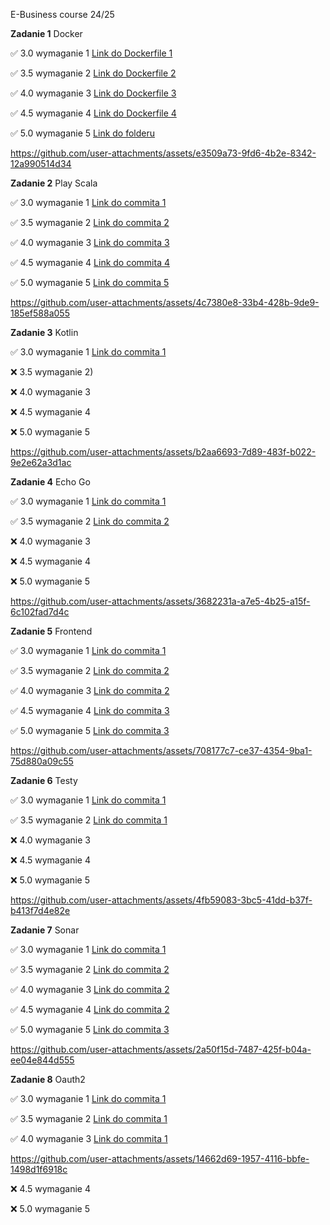 E-Business course 24/25

**Zadanie 1** Docker

:white_check_mark: 3.0 wymaganie 1 [Link do Dockerfile 1](https://github.com/Janszczyrek/e-biz/blob/master/1/3/Dockerfile)

:white_check_mark: 3.5 wymaganie 2 [Link do Dockerfile 2](https://github.com/Janszczyrek/e-biz/blob/master/1/35/Dockerfile)

:white_check_mark: 4.0 wymaganie 3 [Link do Dockerfile 3](https://github.com/Janszczyrek/e-biz/blob/master/1/4/Dockerfile)

:white_check_mark: 4.5 wymaganie 4 [Link do Dockerfile 4](https://github.com/Janszczyrek/e-biz/blob/master/1/45/Dockerfile)

:white_check_mark: 5.0 wymaganie 5 [Link do folderu](https://github.com/Janszczyrek/e-biz/tree/master/1/5)


https://github.com/user-attachments/assets/e3509a73-9fd6-4b2e-8342-12a990514d34



**Zadanie 2** Play Scala

:white_check_mark: 3.0 wymaganie 1 [Link do commita 1](https://github.com/Janszczyrek/e-biz/commit/cf15ab2420211910666cd6f1f16d36cb92cf9657)

:white_check_mark: 3.5 wymaganie 2 [Link do commita 2](https://github.com/Janszczyrek/e-biz/commit/0b5bd4692443aeb332dcfd1f90212d9c93954b87)

:white_check_mark: 4.0 wymaganie 3 [Link do commita 3](https://github.com/Janszczyrek/e-biz/commit/5a8e351a4f913cbeb7bb36a0572041303de8dae4)

:white_check_mark: 4.5 wymaganie 4 [Link do commita 4](https://github.com/Janszczyrek/e-biz/commit/8c900c8f34f1251604abcb9b9d0a278df6ec3e49)

:white_check_mark: 5.0 wymaganie 5 [Link do commita 5](https://github.com/Janszczyrek/e-biz/commit/a270321037d5562a00e46dbb33b0f9a317d6cb09)




https://github.com/user-attachments/assets/4c7380e8-33b4-428b-9de9-185ef588a055


**Zadanie 3** Kotlin

:white_check_mark: 3.0 wymaganie 1 [Link do commita 1](https://github.com/Janszczyrek/e-biz/commit/85ff48284e6b827a797a04d2d085fa708e81ee9f)

:x: 3.5 wymaganie 2)

:x: 4.0 wymaganie 3 

:x: 4.5 wymaganie 4

:x: 5.0 wymaganie 5



https://github.com/user-attachments/assets/b2aa6693-7d89-483f-b022-9e2e62a3d1ac



**Zadanie 4** Echo Go

:white_check_mark: 3.0 wymaganie 1 [Link do commita 1](https://github.com/Janszczyrek/e-biz/commit/f6d4cf5a50154bd659704af495900943d0a1cb7a)

:white_check_mark: 3.5 wymaganie 2 [Link do commita 2](https://github.com/Janszczyrek/e-biz/commit/bbd1cdd0a2fc2b8a466157c19be0ac03dd0cfdb0)

:x: 4.0 wymaganie 3 

:x: 4.5 wymaganie 4

:x: 5.0 wymaganie 5


https://github.com/user-attachments/assets/3682231a-a7e5-4b25-a15f-6c102fad7d4c




**Zadanie 5** Frontend

:white_check_mark: 3.0 wymaganie 1 [Link do commita 1](https://github.com/Janszczyrek/e-biz/commit/b86f5ff46c88e2bab03c084389227440b8329cc0)

:white_check_mark: 3.5 wymaganie 2 [Link do commita 2](https://github.com/Janszczyrek/e-biz/commit/1caccb5d585177292e384b667c44c3163d6f4642)

:white_check_mark: 4.0 wymaganie 3 [Link do commita 2](https://github.com/Janszczyrek/e-biz/commit/1caccb5d585177292e384b667c44c3163d6f4642)

:white_check_mark: 4.5 wymaganie 4 [Link do commita 3](https://github.com/Janszczyrek/e-biz/commit/1d8dcab43808bc51521551973a2135aa8beb5f47)

:white_check_mark: 5.0 wymaganie 5 [Link do commita 3](https://github.com/Janszczyrek/e-biz/commit/1d8dcab43808bc51521551973a2135aa8beb5f47)



https://github.com/user-attachments/assets/708177c7-ce37-4354-9ba1-75d880a09c55



**Zadanie 6** Testy

:white_check_mark: 3.0 wymaganie 1 [Link do commita 1](https://github.com/Janszczyrek/e-biz/commit/3f6a0bb9e1717c69ce4640eb56a48ac03de458d1)

:white_check_mark: 3.5 wymaganie 2 [Link do commita 1](https://github.com/Janszczyrek/e-biz/commit/3f6a0bb9e1717c69ce4640eb56a48ac03de458d1)

:x: 4.0 wymaganie 3

:x: 4.5 wymaganie 4

:x: 5.0 wymaganie 5



https://github.com/user-attachments/assets/4fb59083-3bc5-41dd-b37f-b413f7d4e82e



**Zadanie 7** Sonar

:white_check_mark: 3.0 wymaganie 1 [Link do commita 1](https://github.com/Janszczyrek/backend_5/commit/6af10598765c95004a099379bfc4dbc7fda6feb9)

:white_check_mark: 3.5 wymaganie 2 [Link do commita 2](https://github.com/Janszczyrek/e-biz/commit/73d5eb63338eba48b5b1b43d8596c72a27d98ce6)

:white_check_mark: 4.0 wymaganie 3 [Link do commita 2](https://github.com/Janszczyrek/e-biz/commit/73d5eb63338eba48b5b1b43d8596c72a27d98ce6)

:white_check_mark: 4.5 wymaganie 4 [Link do commita 2](https://github.com/Janszczyrek/e-biz/commit/73d5eb63338eba48b5b1b43d8596c72a27d98ce6)

:white_check_mark: 5.0 wymaganie 5 [Link do commita 3](https://github.com/Janszczyrek/e-biz/commit/73d5eb63338eba48b5b1b43d8596c72a27d98ce6)



https://github.com/user-attachments/assets/2a50f15d-7487-425f-b04a-ee04e844d555



**Zadanie 8** Oauth2

:white_check_mark: 3.0 wymaganie 1 [Link do commita 1](https://github.com/Janszczyrek/e-biz/commit/45583dbe609eefa513d351d34d09eafae3f3e74a)

:white_check_mark: 3.5 wymaganie 2 [Link do commita 1](https://github.com/Janszczyrek/e-biz/commit/45583dbe609eefa513d351d34d09eafae3f3e74a)

:white_check_mark: 4.0 wymaganie 3 [Link do commita 1](https://github.com/Janszczyrek/e-biz/commit/45583dbe609eefa513d351d34d09eafae3f3e74a)



https://github.com/user-attachments/assets/14662d69-1957-4116-bbfe-1498d1f6918c



:x: 4.5 wymaganie 4

:x: 5.0 wymaganie 5

